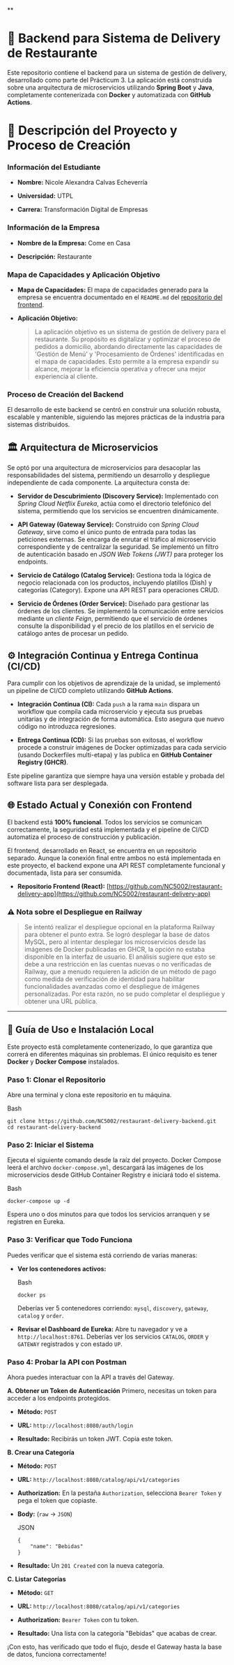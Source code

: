 ﻿**

# 🍔 Backend para Sistema de Delivery de Restaurante

Este repositorio contiene el backend para un sistema de gestión de delivery, desarrollado como parte del Prácticum 3. La aplicación está construida sobre una arquitectura de microservicios utilizando **Spring Boot** y **Java**, completamente contenerizada con **Docker** y automatizada con **GitHub Actions**.


# 📝 Descripción del Proyecto y Proceso de Creación

### Información del Estudiante

-   **Nombre:** Nicole Alexandra Calvas Echeverría
    
-   **Universidad:** UTPL
    
-   **Carrera:** Transformación Digital de Empresas
    

### Información de la Empresa

-   **Nombre de la Empresa:** Come en Casa
    
-   **Descripción:** Restaurante
    

### Mapa de Capacidades y Aplicación Objetivo

-   **Mapa de Capacidades:** El mapa de capacidades generado para la empresa se encuentra documentado en el `README.md` del [repositorio del frontend](https://github.com/NC5002/restaurant-delivery-app).
    
-   **Aplicación Objetivo:**
    
    > La aplicación objetivo es un sistema de gestión de delivery para el restaurante. Su propósito es digitalizar y optimizar el proceso de pedidos a domicilio, abordando directamente las capacidades de 'Gestión de Menú' y 'Procesamiento de Órdenes' identificadas en el mapa de capacidades. Esto permite a la empresa expandir su alcance, mejorar la eficiencia operativa y ofrecer una mejor experiencia al cliente.
    

### Proceso de Creación del Backend

El desarrollo de este backend se centró en construir una solución robusta, escalable y mantenible, siguiendo las mejores prácticas de la industria para sistemas distribuidos.

## 🏛️ Arquitectura de Microservicios

Se optó por una arquitectura de microservicios para desacoplar las responsabilidades del sistema, permitiendo un desarrollo y despliegue independiente de cada componente. La arquitectura consta de:

-   **Servidor de Descubrimiento (Discovery Service):** Implementado con _Spring Cloud Netflix Eureka_, actúa como el directorio telefónico del sistema, permitiendo que los servicios se encuentren dinámicamente.
    
-   **API Gateway (Gateway Service):** Construido con _Spring Cloud Gateway_, sirve como el único punto de entrada para todas las peticiones externas. Se encarga de enrutar el tráfico al microservicio correspondiente y de centralizar la seguridad. Se implementó un filtro de autenticación basado en _JSON Web Tokens (JWT)_ para proteger los endpoints.
    
-   **Servicio de Catálogo (Catalog Service):** Gestiona toda la lógica de negocio relacionada con los productos, incluyendo platillos (Dish) y categorías (Category). Expone una API REST para operaciones CRUD.
    
-   **Servicio de Órdenes (Order Service):** Diseñado para gestionar las órdenes de los clientes. Se implementó la comunicación entre servicios mediante un _cliente Feign_, permitiendo que el servicio de órdenes consulte la disponibilidad y el precio de los platillos en el servicio de catálogo antes de procesar un pedido.
## ⚙️ Integración Continua y Entrega Continua (CI/CD)

Para cumplir con los objetivos de aprendizaje de la unidad, se implementó un pipeline de CI/CD completo utilizando **GitHub Actions**.

-   **Integración Continua (CI):** Cada `push` a la rama `main` dispara un workflow que compila cada microservicio y ejecuta sus pruebas unitarias y de integración de forma automática. Esto asegura que nuevo código no introduzca regresiones.
    
-   **Entrega Continua (CD):** Si las pruebas son exitosas, el workflow procede a construir imágenes de Docker optimizadas para cada servicio (usando Dockerfiles multi-etapa) y las publica en **GitHub Container Registry (GHCR)**.
    

Este pipeline garantiza que siempre haya una versión estable y probada del software lista para ser desplegada.
## 🌐 Estado Actual y Conexión con Frontend

El backend está **100% funcional**. Todos los servicios se comunican correctamente, la seguridad está implementada y el pipeline de CI/CD automatiza el proceso de construcción y publicación.

El frontend, desarrollado en React, se encuentra en un repositorio separado. Aunque la conexión final entre ambos no está implementada en este proyecto, el backend expone una API REST completamente funcional y documentada, lista para ser consumida.

-   **Repositorio Frontend (React):** [https://github.com/NC5002/restaurant-delivery-app](https://github.com/NC5002/restaurant-delivery-app)
    

### ⚠️ Nota sobre el Despliegue en Railway

> Se intentó realizar el despliegue opcional en la plataforma Railway para obtener el punto extra. Se logró desplegar la base de datos MySQL, pero al intentar desplegar los microservicios desde las imágenes de Docker publicadas en GHCR, la opción no estaba disponible en la interfaz de usuario. El análisis sugiere que esto se debe a una restricción en las cuentas nuevas o no verificadas de Railway, que a menudo requieren la adición de un método de pago como medida de verificación de identidad para habilitar funcionalidades avanzadas como el despliegue de imágenes personalizadas. Por esta razón, no se pudo completar el despliegue y obtener una URL pública.

----------

## 🚀 Guía de Uso e Instalación Local

Este proyecto está completamente contenerizado, lo que garantiza que correrá en diferentes máquinas sin problemas. El único requisito es tener **Docker** y **Docker Compose** instalados.

### Paso 1: Clonar el Repositorio
Abre una terminal y clona este repositorio en tu máquina.

Bash

```
git clone https://github.com/NC5002/restaurant-delivery-backend.git
cd restaurant-delivery-backend

```

### Paso 2: Iniciar el Sistema

Ejecuta el siguiente comando desde la raíz del proyecto. Docker Compose leerá el archivo `docker-compose.yml`, descargará las imágenes de los microservicios desde GitHub Container Registry e iniciará todo el sistema.

Bash

```
docker-compose up -d

```

Espera uno o dos minutos para que todos los servicios arranquen y se registren en Eureka.

### Paso 3: Verificar que Todo Funciona

Puedes verificar que el sistema está corriendo de varias maneras:

-   **Ver los contenedores activos:**
    
    Bash
    
    ```
    docker ps
    
    ```
    
    Deberías ver 5 contenedores corriendo: `mysql`, `discovery`, `gateway`, `catalog` y `order`.
    
-   **Revisar el Dashboard de Eureka:** Abre tu navegador y ve a `http://localhost:8761`. Deberías ver los servicios `CATALOG`, `ORDER` y `GATEWAY` registrados y con estado `UP`.
    

### Paso 4: Probar la API con Postman

Ahora puedes interactuar con la API a través del Gateway.

**A. Obtener un Token de Autenticación** Primero, necesitas un token para acceder a los endpoints protegidos.

-   **Método:** `POST`
    
-   **URL:** `http://localhost:8080/auth/login`
    
-   **Resultado:** Recibirás un token JWT. Copia este token.
    

**B. Crear una Categoría**

-   **Método:** `POST`
    
-   **URL:** `http://localhost:8080/catalog/api/v1/categories`
    
-   **Authorization:** En la pestaña `Authorization`, selecciona `Bearer Token` y pega el token que copiaste.
    
-   **Body:** (`raw` -> `JSON`)
    
    JSON
    
    ```
    {
        "name": "Bebidas"
    }
    
    ```
    
-   **Resultado:** Un `201 Created` con la nueva categoría.
    

**C. Listar Categorías**

-   **Método:** `GET`
    
-   **URL:** `http://localhost:8080/catalog/api/v1/categories`
    
-   **Authorization:** `Bearer Token` con tu token.
    
-   **Resultado:** Una lista con la categoría "Bebidas" que acabas de crear.
    

¡Con esto, has verificado que todo el flujo, desde el Gateway hasta la base de datos, funciona correctamente!
